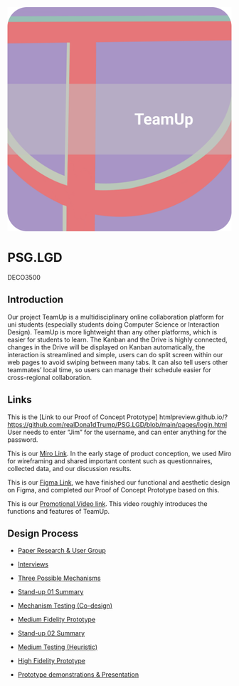 ![](https://github.com/realDona1dTrump/PSG.LGD/blob/main/Wiki_images/LOGO.jpg)

# PSG.LGD
DECO3500

## Introduction

Our project TeamUp is a multidisciplinary online collaboration platform for uni students (especially students doing Computer Science or Interaction Design). TeamUp is more lightweight than any other platforms, which is easier for students to learn. The Kanban and the Drive is highly connected, changes in the Drive will be displayed on Kanban automatically, the interaction is streamlined and simple, users can do split screen within our web pages to avoid swiping between many tabs. It can also tell users other teammates’ local time, so users can manage their schedule easier for cross-regional collaboration. 


## Links

This is the [Link to our Proof of Concept Prototype] htmlpreview.github.io/?https://github.com/realDona1dTrump/PSG.LGD/blob/main/pages/login.html
User needs to enter “Jim” for the username, and can enter anything for the password.

This is our [Miro Link](https://miro.com/app/board/o9J_lz9jLgs=/?invite_link_id=921271592583). In the early stage of product conception, we used Miro for wireframing and shared important content such as questionnaires, collected data, and our discussion results.

This is our [Figma Link](https://www.figma.com/file/FZD6PdI99MoQNfOJ8uXydH/DECO3500-MedFi-Prototype-(Copy)?node-id=0%3A1), we have finished our functional and aesthetic design on Figma, and completed our Proof of Concept Prototype based on this.

This is our [Promotional Video link](https://youtu.be/TmvrwKlb3us). This video roughly introduces the functions and features of TeamUp.

## Design Process
* [Paper Research & User Group](https://github.com/rockieyu/Ditto-NoProcrastination/wiki/Paper-Research-&-User-Group)
* [Interviews](https://github.com/rockieyu/Ditto-NoProcrastination/wiki/Interviews)
* [Three Possible Mechanisms](https://github.com/rockieyu/Ditto-NoProcrastination/wiki/Three-Possible-Mechanisms)
* [Stand-up 01 Summary](https://github.com/rockieyu/Ditto-NoProcrastination/wiki/Stand-up-01-Summary)

* [Mechanism Testing (Co-design)](https://github.com/rockieyu/Ditto-NoProcrastination/wiki/Mechanism-Testing-(Co-design))
* [Medium Fidelity Prototype](https://github.com/rockieyu/Ditto-NoProcrastination/wiki/Medium-Fidelity-Prototype)
* [Stand-up 02 Summary](https://github.com/rockieyu/Ditto-NoProcrastination/wiki/Stand-up-02-Summary)

* [Medium Testing (Heuristic)](https://github.com/rockieyu/Ditto-NoProcrastination/wiki/Medium-Testing-(Heuristic))
* [High Fidelity Prototype](https://github.com/rockieyu/Ditto-NoProcrastination/wiki/High-Fidelity-Prototype)

* [Prototype demonstrations & Presentation](https://github.com/rockieyu/Ditto-NoProcrastination/wiki/Prototype-Demonstrations-&-Presentation)


